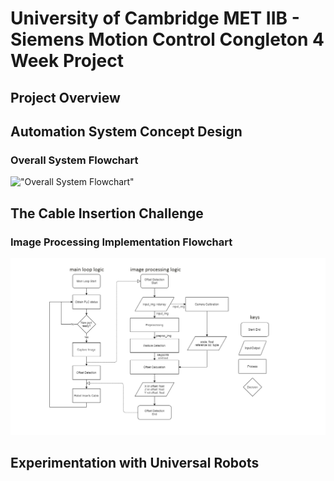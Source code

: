 # University of Cambridge MET IIB - Siemens Motion Control Congleton 4 Week Project

## Project Overview

## Automation System Concept Design
### Overall System Flowchart
!["Overall System Flowchart"]()


## The Cable Insertion Challenge
### Image Processing Implementation Flowchart
!["Image Processing implementation flowchart"](https://github.com/jameslee98331/METIIB-SIEMENS-4WK/blob/master/flowchart.png)

## Experimentation with Universal Robots
